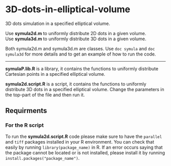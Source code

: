 3D-dots-in-elliptical-volume
===

3D dots simulation in a specified elliptical volume.

Use **symula2d.m** to uniformly distribute 2D dots in a given volume.  
Use **symula3d.m** to uniformly distribute 3D dots in a given volume.

Both symula2d.m and symula3d.m are classes. Use `doc symula` and `doc symula3d` for more details and to get an example of how to run the code.

---

**symulaP.lib.R** is a library, it contains the functions to uniformly distribute Cartesian points in a specified elliptical volume.

**symula2d.script.R** is a script, it contains the functions to uniformly distribute 3D dots in a specified elliptical volume. Change the parameters in the top-part of the file and then run it.

## Requirments

### For the R script

To run the **symula2d.script.R** code please make sure to have the `parallel` and `tiff` packages installed in your R environment. You can check that easily by running `library(package_name)` in R. If an error occurs saying that the package cannot be located or is not installed, please install it by running `install.packages("package_name")`.